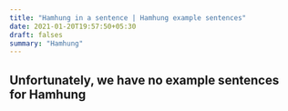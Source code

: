 ```yaml
---
title: "Hamhung in a sentence | Hamhung example sentences"
date: 2021-01-20T19:57:50+05:30
draft: falses
summary: "Hamhung"
---
```

## Unfortunately, we have no example sentences for Hamhung                 
